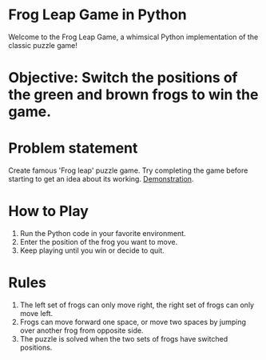 # Frog Leap Game in Python
Welcome to the Frog Leap Game, a whimsical Python implementation of the classic puzzle game! 

# Objective: Switch the positions of the green and brown frogs to win the game.

# Problem statement
Create famous 'Frog leap' puzzle game. Try completing the game before starting to get an idea about its working.
[Demonstration](https://www.neok12.com/games/leap-froggies/leap-froggies.htm).

# How to Play
1. Run the Python code in your favorite environment.
2. Enter the position of the frog you want to move.
3. Keep playing until you win or decide to quit.

# Rules
1. The left set of frogs can only move right, the right set of frogs can only move left.
2. Frogs can move forward one space, or move two spaces by jumping over another frog from opposite side.
3. The puzzle is solved when the two sets of frogs have switched positions.
